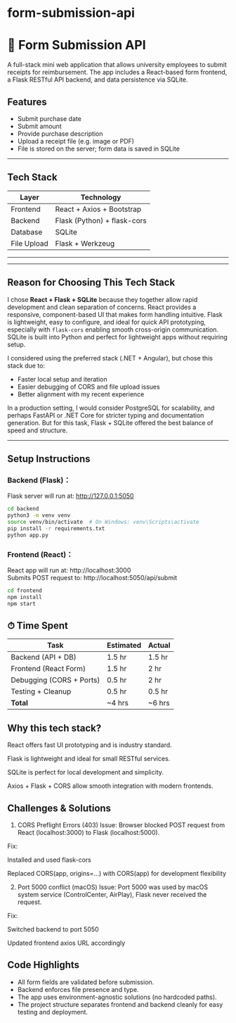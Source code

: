 # form-submission-api
# 📄 Form Submission API

A full-stack mini web application that allows university employees to submit receipts for reimbursement. The app includes a React-based form frontend, a Flask RESTful API backend, and data persistence via SQLite.

## Features

-  Submit purchase date
-  Submit amount
-  Provide purchase description
-  Upload a receipt file (e.g. image or PDF)
-  File is stored on the server; form data is saved in SQLite

---

##  Tech Stack

| Layer      | Technology         |
|------------|--------------------|
| Frontend   | React + Axios + Bootstrap  |
| Backend    | Flask (Python) + flask-cors |
| Database   | SQLite             |
| File Upload | Flask + Werkzeug  |

---
---

## Reason for Choosing This Tech Stack

I chose **React + Flask + SQLite** because they together allow rapid development and clean separation of concerns. React provides a responsive, component-based UI that makes form handling intuitive. Flask is lightweight, easy to configure, and ideal for quick API prototyping, especially with `flask-cors` enabling smooth cross-origin communication. SQLite is built into Python and perfect for lightweight apps without requiring setup.

I considered using the preferred stack (.NET + Angular), but chose this stack due to:
- Faster local setup and iteration
- Easier debugging of CORS and file upload issues
- Better alignment with my recent experience

In a production setting, I would consider PostgreSQL for scalability, and perhaps FastAPI or .NET Core for stricter typing and documentation generation. But for this task, Flask + SQLite offered the best balance of speed and structure.

---

## Setup Instructions

###  Backend (Flask)：
Flask server will run at: http://127.0.0.1:5050


```bash
cd backend
python3 -m venv venv
source venv/bin/activate  # On Windows: venv\Scripts\activate
pip install -r requirements.txt
python app.py
```
###  Frontend (React)：
React app will run at: http://localhost:3000   
Submits POST request to: http://localhost:5050/api/submit
```bash
cd frontend
npm install
npm start
```
## ⏱ Time Spent

| Task                      | Estimated | Actual |
|---------------------------|-----------|--------|
| Backend (API + DB)        | 1.5 hr    | 1.5 hr |
| Frontend (React Form)     | 1.5 hr    | 2 hr   |
| Debugging (CORS + Ports)  | 0.5 hr    | 2 hr   |
| Testing + Cleanup         | 0.5 hr    | 0.5 hr |
| **Total**                 | ~4 hrs    | ~6 hrs |

## Why this tech stack?
React offers fast UI prototyping and is industry standard.

Flask is lightweight and ideal for small RESTful services.

SQLite is perfect for local development and simplicity.

Axios + Flask + CORS allow smooth integration with modern frontends.

## Challenges & Solutions
1. CORS Preflight Errors (403)
Issue: Browser blocked POST request from React (localhost:3000) to Flask (localhost:5000).

Fix:

Installed and used flask-cors

Replaced CORS(app, origins=...) with CORS(app) for development flexibility

2. Port 5000 conflict (macOS)
Issue: Port 5000 was used by macOS system service (ControlCenter, AirPlay), Flask never received the request.

Fix:

Switched backend to port 5050

Updated frontend axios URL accordingly
##  Code Highlights

- All form fields are validated before submission.
- Backend enforces file presence and type.
- The app uses environment-agnostic solutions (no hardcoded paths).
- The project structure separates frontend and backend cleanly for easy testing and deployment.
